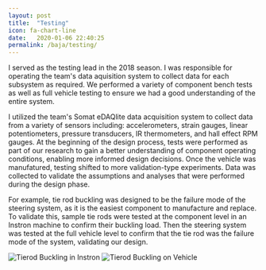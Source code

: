 ```yaml
---
layout: post
title:  "Testing"
icon: fa-chart-line
date:   2020-01-06 22:40:25
permalink: /baja/testing/
---
```

I served as the testing lead in the 2018 season. I was responsible for operating the team's data aquisition system to collect data for each subsystem as required. We performed a variety of component bench tests as well as full vehicle testing to ensure we had a good understanding of the entire system.

I utilized the team's Somat eDAQlite data acquisition system to collect data from a variety of sensors including: accelerometers, strain gauges, linear potentiometers, pressure transducers, IR thermometers, and hall effect RPM gauges. At the beginning of the design process, tests were performed as part of our research to gain a better understanding of component operating conditions, enabling more informed design decisions. Once the vehicle was manufatured, testing shifted to more validation-type experiments. Data was collected to validate the assumptions and analyses that were performed during the design phase. 

For example, tie rod buckling was designed to be the failure mode of the steering system, as it is the easiest component to manufacture and replace. To validate this, sample tie rods were tested at the component level in an Instron machine to confirm their buckling load. Then the steering system was tested at the full vehicle level to confirm that the tie rod was the failure mode of the system, validating our design.

<img src="{{ site.baseurl }}/assets/images/tierod_instron.png" alt="Tierod Buckling in Instron">
<img src="{{ site.baseurl }}/assets/images/tierod_broken.png" alt="Tierod Buckling on Vehicle">

